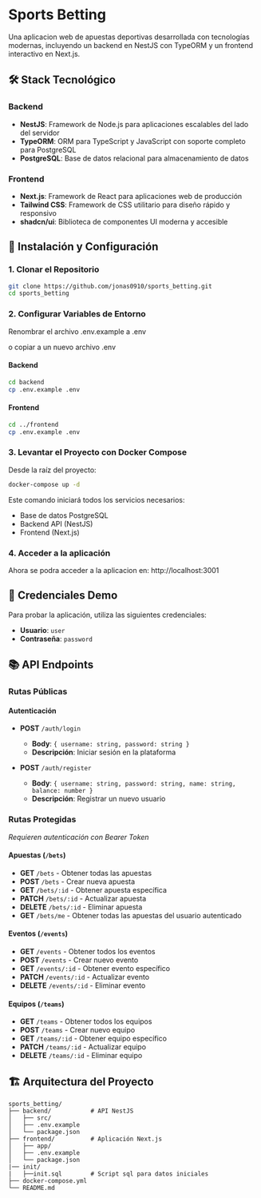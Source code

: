 # Sports Betting 

Una aplicacion web de apuestas deportivas desarrollada con tecnologías modernas, incluyendo un backend en NestJS con TypeORM y un frontend interactivo en Next.js.

## 🛠️ Stack Tecnológico

### Backend
- **NestJS**: Framework de Node.js para aplicaciones escalables del lado del servidor
- **TypeORM**: ORM para TypeScript y JavaScript con soporte completo para PostgreSQL
- **PostgreSQL**: Base de datos relacional para almacenamiento de datos

### Frontend
- **Next.js**: Framework de React para aplicaciones web de producción
- **Tailwind CSS**: Framework de CSS utilitario para diseño rápido y responsivo
- **shadcn/ui**: Biblioteca de componentes UI moderna y accesible

## 🚀 Instalación y Configuración

### 1. Clonar el Repositorio
```bash
git clone https://github.com/jonas0910/sports_betting.git
cd sports_betting
```

### 2. Configurar Variables de Entorno

Renombrar el archivo .env.example a .env

o copiar a un nuevo archivo .env
#### Backend
```bash
cd backend
cp .env.example .env
```

#### Frontend
```bash
cd ../frontend
cp .env.example .env
```

### 3. Levantar el Proyecto con Docker Compose
Desde la raíz del proyecto:
```bash
docker-compose up -d
```

Este comando iniciará todos los servicios necesarios:
- Base de datos PostgreSQL
- Backend API (NestJS)
- Frontend (Next.js)

### 4. Acceder a la aplicación

Ahora se podra acceder a la aplicacion en: http://localhost:3001

## 🔐 Credenciales Demo

Para probar la aplicación, utiliza las siguientes credenciales:

- **Usuario**: `user`
- **Contraseña**: `password`

## 📚 API Endpoints

### Rutas Públicas

#### Autenticación
- **POST** `/auth/login`
  - **Body**: `{ username: string, password: string }`
  - **Descripción**: Iniciar sesión en la plataforma

- **POST** `/auth/register`
  - **Body**: `{ username: string, password: string, name: string, balance: number }`
  - **Descripción**: Registrar un nuevo usuario

### Rutas Protegidas
*Requieren autenticación con Bearer Token*

#### Apuestas (`/bets`)
- **GET** `/bets` - Obtener todas las apuestas
- **POST** `/bets` - Crear nueva apuesta
- **GET** `/bets/:id` - Obtener apuesta específica
- **PATCH** `/bets/:id` - Actualizar apuesta
- **DELETE** `/bets/:id` - Eliminar apuesta
- **GET** `/bets/me` - Obtener todas las apuestas del usuario autenticado

#### Eventos (`/events`)
- **GET** `/events` - Obtener todos los eventos
- **POST** `/events` - Crear nuevo evento
- **GET** `/events/:id` - Obtener evento específico
- **PATCH** `/events/:id` - Actualizar evento
- **DELETE** `/events/:id` - Eliminar evento

#### Equipos (`/teams`)
- **GET** `/teams` - Obtener todos los equipos
- **POST** `/teams` - Crear nuevo equipo
- **GET** `/teams/:id` - Obtener equipo específico
- **PATCH** `/teams/:id` - Actualizar equipo
- **DELETE** `/teams/:id` - Eliminar equipo

## 🏗️ Arquitectura del Proyecto

```
sports_betting/
├── backend/           # API NestJS
│   ├── src/
│   ├── .env.example
│   └── package.json
├── frontend/          # Aplicación Next.js
│   ├── app/
│   ├── .env.example
│   └── package.json
|── init/
|   ├──init.sql        # Script sql para datos iniciales
├── docker-compose.yml
└── README.md
```
